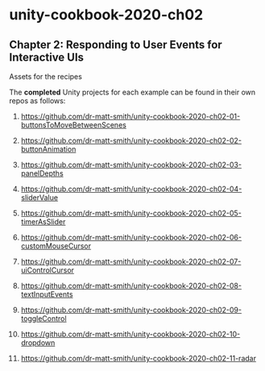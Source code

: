 # unity-cookbook-2020-ch02

## Chapter 2: Responding to User Events for Interactive UIs

Assets for the recipes

The **completed** Unity projects for each example can be found in their own repos as follows:

1. https://github.com/dr-matt-smith/unity-cookbook-2020-ch02-01-buttonsToMoveBetweenScenes

2. https://github.com/dr-matt-smith/unity-cookbook-2020-ch02-02-buttonAnimation

3. https://github.com/dr-matt-smith/unity-cookbook-2020-ch02-03-panelDepths

4. https://github.com/dr-matt-smith/unity-cookbook-2020-ch02-04-sliderValue

5. https://github.com/dr-matt-smith/unity-cookbook-2020-ch02-05-timerAsSlider

6. https://github.com/dr-matt-smith/unity-cookbook-2020-ch02-06-customMouseCursor

7. https://github.com/dr-matt-smith/unity-cookbook-2020-ch02-07-uiControlCursor

8. https://github.com/dr-matt-smith/unity-cookbook-2020-ch02-08-textInputEvents

9. https://github.com/dr-matt-smith/unity-cookbook-2020-ch02-09-toggleControl

10. https://github.com/dr-matt-smith/unity-cookbook-2020-ch02-10-dropdown

11. https://github.com/dr-matt-smith/unity-cookbook-2020-ch02-11-radar

